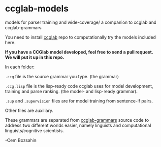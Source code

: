 # ccglab-models
models for parser training and wide-coverage/ a companion to ccglab and ccglab-grammars

You need to install <a href="https://github.com/bozsahin/ccglab">ccglab</a> repo to computationally try the
models included here.

<b>If you have a CCGlab model developed, feel free to send a pull request.
We will put it up in this repo.</b>

In each folder:

  <code>.ccg</code> file is the source grammar you type. (the grammar)

  <code>.ccg.lisp</code> file is the lisp-ready code ccglab uses for model development, training and parse ranking. (the model- and lisp-ready grammar). 

  <code>.sup</code> and <code>.supervision</code> files are for model training from sentence-lf pairs.

Other files are auxiliary.

These grammars are separated from <a href="https://github.com/bozsahin/ccglab-grammars">ccglab-grammars</a> source code
to address two different worlds easier, namely linguists and computational linguists/cognitive scientists.

-Cem Bozsahin
